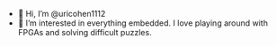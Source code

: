 - 👋 Hi, I’m @uricohen1112
- 👀 I’m interested in everything embedded. I love playing around with FPGAs and solving difficult puzzles. 
